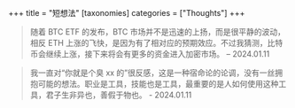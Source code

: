 +++
title = "短想法" 
[taxonomies] 
categories = ["Thoughts"] 
+++

> 随着 BTC ETF 的发布，BTC 市场并不是迅速的上扬，而是很平静的波动，相反 ETH 上涨的飞快，是因为有了相对应的预期效应。不过我猜测，比特币会继续上涨，接下来将会有更多的资金进入加密市场。  – 2024.01.11

> 我一直对“你就是个臭 xx 的”很反感，这是一种宿命论的论调，没有一丝拥抱可能的想法。职业是工具，技能也是工具，最重要的是人如何使用这种工具，君子生非异也，善假于物也。 - 2024.01.11